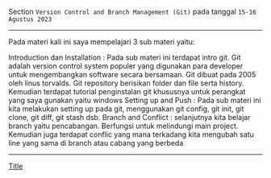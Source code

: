 Section `Version Control and Branch Management (Git)` pada tanggal `15-16 Agustus 2023`

---

Pada materi kali ini saya mempelajari 3 sub materi yaitu:

Introduction dan Installation : Pada sub materi ini terdapat intro git. Git adalah version control system populer yang digunakan para developer untuk mengembangkan software secara bersamaan. Git dibuat pada 2005 oleh linus torvalds. Git repository berisikan folder dan file serta history. Kemudian terdapat tutorial penginstalan git khususnya untuk perangkat yang saya gunakan yaitu windows
Setting up and Push : Pada sub materi ini kita melakukan setting up pada git, menggunakan git config, git init, git clone, git diff, git stash dsb.
Branch and Conflict : selanjutnya kita belajar branch yaitu pencabangan. Berfungsi untuk melindungi main project. Kemudian juga terdapat conflic yang mana terkadang kita mengubah satu line yang sama di branch atau cabang yang berbeda

---

[Title](<../../../../Pictures/Screenshots/Screenshot 2023-08-15 211545.pdf>)



